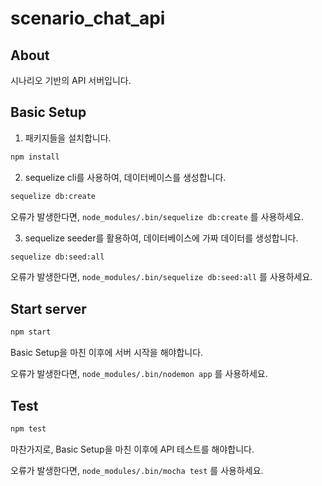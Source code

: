 # scenario_chat_api

## About

시나리오 기반의 API 서버입니다.

## Basic Setup

1. 패키지들을 설치합니다.

```bash
npm install
```

2. sequelize cli를 사용하여, 데이터베이스를 생성합니다.

```bash
sequelize db:create
```

오류가 발생한다면, `node_modules/.bin/sequelize db:create` 를 사용하세요.

3. sequelize seeder를 활용하여, 데이터베이스에 가짜 데이터를 생성합니다.

```bash
sequelize db:seed:all
```

오류가 발생한다면, `node_modules/.bin/sequelize db:seed:all` 를 사용하세요.

## Start server

```bash
npm start
```

Basic Setup을 마친 이후에 서버 시작을 해야합니다.

오류가 발생한다면, `node_modules/.bin/nodemon app` 를 사용하세요.

## Test

```bash
npm test
```

마찬가지로, Basic Setup을 마친 이후에 API 테스트를 해야합니다.

오류가 발생한다면, `node_modules/.bin/mocha test` 를 사용하세요.
